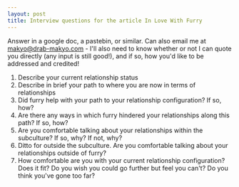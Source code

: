 ```yaml
---
layout: post
title: Interview questions for the article In Love With Furry
---
```


Answer in a google doc, a pastebin, or similar.  Can also email me at makyo@drab-makyo.com - I'll also need to know whether or not I can quote you directly (any input is still good!), and if so, how you'd like to be addressed and credited!

1. Describe your current relationship status
2. Describe in brief your path to where you are now in terms of relationships
3. Did furry help with your path to your relationship configuration? If so, how?
4. Are there any ways in which furry hindered your relationships along this path? If so, how?
5. Are you comfortable talking about your relationships within the subculture? If so, why? If not, why?
6. Ditto for outside the subculture.  Are you comfortable talking about your relationships outside of furry?
7. How comfortable are you with your current relationship configuration?  Does it fit? Do you wish you could go further but feel you can't? Do you think you've gone too far?
